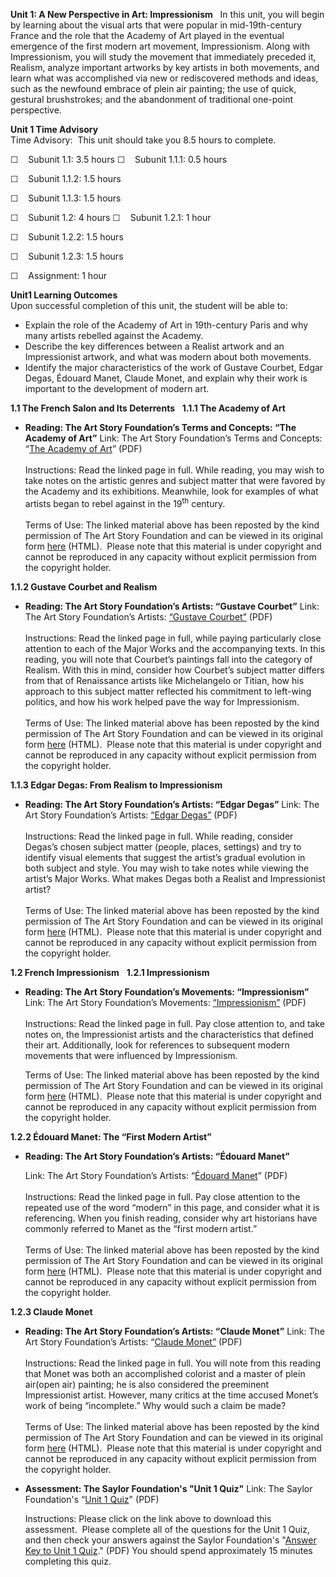 **Unit 1: A New Perspective in Art: Impressionism** <span
id="1"></span> 
In this unit, you will begin by learning about the visual arts that were
popular in mid-19th-century France and the role that the Academy of Art
played in the eventual emergence of the first modern art movement,
Impressionism. Along with Impressionism, you will study the movement
that immediately preceded it, Realism, analyze important artworks by key
artists in both movements, and learn what was accomplished via new or
rediscovered methods and ideas, such as the newfound embrace of plein
air painting; the use of quick, gestural brushstrokes; and the
abandonment of traditional one-point perspective.

**Unit 1 Time Advisory**  
Time Advisory:  This unit should take you 8.5 hours to complete.  
  
 ☐    Subunit 1.1: 3.5 hours
☐    Subunit 1.1.1: 0.5 hours

☐    Subunit 1.1.2: 1.5 hours

☐    Subunit 1.1.3: 1.5 hours

☐    Subunit 1.2: 4 hours
☐    Subunit 1.2.1: 1 hour

☐    Subunit 1.2.2: 1.5 hours

☐    Subunit 1.2.3: 1.5 hours

☐    Assignment: 1 hour

**Unit1 Learning Outcomes**  
Upon successful completion of this unit, the student will be able to:  
-   Explain the role of the Academy of Art in 19th-century Paris and why
    many artists rebelled against the Academy.
-   Describe the key differences between a Realist artwork and an
    Impressionist artwork, and what was modern about both movements.
-   Identify the major characteristics of the work of Gustave Courbet,
    Edgar Degas, Édouard Manet, Claude Monet, and explain why their work
    is important to the development of modern art.

**1.1 The French Salon and Its Deterrents** <span id="1.1"></span> 
**1.1.1 The Academy of Art** <span id="1.1.1"></span> 
-   **Reading: The Art Story Foundation’s Terms and Concepts: “The
    Academy of Art”**
    Link: The Art Story Foundation’s Terms and Concepts: “[The Academy
    of
    Art](http://www.saylor.org/site/wp-content/uploads/2012/02/ARTH208-1.1.1-Academy-of-Art.pdf)”
    (PDF)  
        
     Instructions: Read the linked page in full. While reading, you may
    wish to take notes on the artistic genres and subject matter that
    were favored by the Academy and its exhibitions. Meanwhile, look for
    examples of what artists began to rebel against in the
    19<sup>th</sup> century.  
        
     Terms of Use: The linked material above has been reposted by the
    kind permission of The Art Story Foundation and can be viewed in its
    original form
    [here](http://theartstory.org/definition-the_academy_of_art.htm)
    (HTML).  Please note that this material is under copyright and
    cannot be reproduced in any capacity without explicit permission
    from the copyright holder. 

**1.1.2 Gustave Courbet and Realism** <span id="1.1.2"></span> 
-   **Reading: The Art Story Foundation’s Artists: “Gustave Courbet”**
    Link: The Art Story Foundation’s Artists: [“Gustave
    Courbet”](http://www.saylor.org/site/wp-content/uploads/2012/02/ARTH208-1.1.2-Gustave-Courbet.pdf)
    (PDF)  
        
     Instructions: Read the linked page in full, while paying
    particularly close attention to each of the Major Works and the
    accompanying texts. In this reading, you will note that Courbet’s
    paintings fall into the category of Realism. With this in mind,
    consider how Courbet’s subject matter differs from that of
    Renaissance artists like Michelangelo or Titian, how his approach to
    this subject matter reflected his commitment to left-wing politics,
    and how his work helped pave the way for Impressionism.  
        
     Terms of Use: The linked material above has been reposted by the
    kind permission of The Art Story Foundation and can be viewed in its
    original form
    [here](http://theartstory.org/artist-courbet-gustave.htm)
    (HTML).  Please note that this material is under copyright and
    cannot be reproduced in any capacity without explicit permission
    from the copyright holder. 

**1.1.3 Edgar Degas: From Realism to Impressionism** <span
id="1.1.3"></span> 
-   **Reading: The Art Story Foundation’s Artists: “Edgar Degas”**
    Link: The Art Story Foundation’s Artists: [“Edgar
    Degas”](http://www.saylor.org/site/wp-content/uploads/2012/02/ARTH208-1.1.3-Edgar-Degas.pdf)
    (PDF)  
        
     Instructions: Read the linked page in full. While reading, consider
    Degas’s chosen subject matter (people, places, settings) and try to
    identify visual elements that suggest the artist’s gradual evolution
    in both subject and style. You may wish to take notes while viewing
    the artist’s Major Works. What makes Degas both a Realist and
    Impressionist artist?  
        
     Terms of Use: The linked material above has been reposted by the
    kind permission of The Art Story Foundation and can be viewed in its
    original form [here](http://theartstory.org/artist-degas-edgar.htm)
    (HTML).  Please note that this material is under copyright and
    cannot be reproduced in any capacity without explicit permission
    from the copyright holder. 

**1.2 French Impressionism** <span id="1.2"></span> 
**1.2.1 Impressionism** <span id="1.2.1"></span> 
-   **Reading: The Art Story Foundation’s Movements: “Impressionism”**
    Link: The Art Story Foundation’s Movements:
    [“Impressionism”](http://www.saylor.org/site/wp-content/uploads/2012/02/ARTH208-1.2.1-Impressionism.pdf)
    (PDF)  
        
     Instructions: Read the linked page in full. Pay close attention to,
    and take notes on, the Impressionist artists and the characteristics
    that defined their art. Additionally, look for references to
    subsequent modern movements that were influenced by Impressionism.  
      
     Terms of Use: The linked material above has been reposted by the
    kind permission of The Art Story Foundation and can be viewed in its
    original form
    [here](http://theartstory.org/movement-impressionism.htm)
    (HTML).  Please note that this material is under copyright and
    cannot be reproduced in any capacity without explicit permission
    from the copyright holder. 

**1.2.2 Édouard Manet: The “First Modern Artist”** <span
id="1.2.2"></span> 
-   **Reading: The Art Story Foundation’s Artists: “Édouard Manet”**

    Link: The Art Story Foundation’s Artists: “[Édouard
    Manet](http://www.saylor.org/site/wp-content/uploads/2012/11/the-art-story-foundation-2.pdf)”
    (PDF)  
        
     Instructions: Read the linked page in full. Pay close attention to
    the repeated use of the word “modern” in this page, and consider
    what it is referencing. When you finish reading, consider why art
    historians have commonly referred to Manet as the “first modern
    artist.”  
        
     Terms of Use: The linked material above has been reposted by the
    kind permission of The Art Story Foundation and can be viewed in its
    original form
    [here](http://theartstory.org/artist-manet-edouard.htm)
    (HTML).  Please note that this material is under copyright and
    cannot be reproduced in any capacity without explicit permission
    from the copyright holder. 

**1.2.3 Claude Monet** <span id="1.2.3"></span> 
-   **Reading: The Art Story Foundation’s Artists: “Claude Monet”**
    Link: The Art Story Foundation’s Artists: “[Claude
    Monet”](http://www.saylor.org/site/wp-content/uploads/2012/02/ARTH208-1.2.3-Claude-Monet.pdf)
    (PDF)  
        
     Instructions: Read the linked page in full. You will note from this
    reading that Monet was both an accomplished colorist and a master of
    plein air(open air) painting; he is also considered the preeminent
    Impressionist artist. However, many critics at the time accused
    Monet’s work of being “incomplete.” Why would such a claim be
    made?  
        
     Terms of Use: The linked material above has been reposted by the
    kind permission of The Art Story Foundation and can be viewed in its
    original form [here](http://theartstory.org/artist-monet-claude.htm)
    (HTML).  Please note that this material is under copyright and
    cannot be reproduced in any capacity without explicit permission
    from the copyright holder. 

-   **Assessment: The Saylor Foundation's "Unit 1 Quiz"**
    Link: The Saylor Foundation's “[Unit 1
    Quiz](http://www.saylor.org/site/wp-content/uploads/2012/04/ARTH208-Unit-1-Assessment-FINAL.pdf)"
    (PDF)  
      
     Instructions: Please click on the link above to download this
    assessment.  Please complete all of the questions for the Unit 1
    Quiz, and then check your answers against the Saylor Foundation's
    "[Answer Key to Unit 1
    Quiz](http://www.saylor.org/site/wp-content/uploads/2012/04/ARTH208-Unit-1-Assessment-Answer-Key-FINAL.pdf)." (PDF)
    You should spend approximately 15 minutes completing this quiz. 


